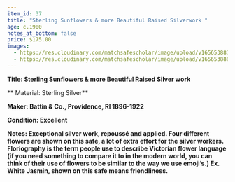 ```yaml
---
item_id: 37
title: "Sterling Sunflowers & more Beautiful Raised Silverwork "
age: c.1900
notes_at_bottom: false
price: $175.00
images:
  - https://res.cloudinary.com/matchsafescholar/image/upload/v1656538871/Battin3.jpg
  - https://res.cloudinary.com/matchsafescholar/image/upload/v1656538868/Battin2.jpg
---
```

**Title:		Sterling Sunflowers & more Beautiful Raised Silver work**

 **
Material:	Sterling Silver**


**Maker:	       Battin & Co., Providence, RI 1896-1922**


**Condition:	Excellent**


**Notes:		Exceptional silver work, repoussé and applied. Four different flowers are shown on this safe, a lot of extra effort for the silver workers. Floriography is the term people use to describe Victorian flower language (if you need something to compare it to in the modern world, you can think of their use of flowers to be similar to the way we use emoji’s.) Ex. White Jasmin, shown on this safe means friendliness.**